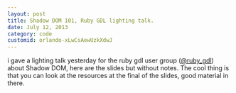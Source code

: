 ```yaml
---
layout: post
title: Shadow DOM 101, Ruby GDL lighting talk.
date: July 12, 2013
category: code
customid: orlando-xLwCsAewUzkXdwJ
---
```


i gave a lighting talk yesterday for the ruby gdl user group ([@ruby_gdl](https://twitter.com/)) about Shadow DOM, here are the slides but without notes. The cool thing is that you can look at the resources at the final of the slides, good material in there.

<script async class="speakerdeck-embed" data-id="08028070cd2a013059600aa8ee42777e" data-ratio="1.3333333333333333" src="//speakerdeck.com/assets/embed.js"></script>
